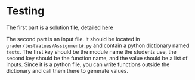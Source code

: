 # Testing

The first part is a solution file, detailed [here](./solutionFiles.md)

The second part is an input file. It should be located in `grader/testValues/Assignment#.py` and contain a python dictionary named `tests`. The first key should be the module name the students use, the second key should be the function name, and the value should be a list of inputs. Since it is a python file, you can write functions outside the dictionary and call them there to generate values.    